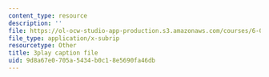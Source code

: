 ```yaml
---
content_type: resource
description: ''
file: https://ol-ocw-studio-app-production.s3.amazonaws.com/courses/6-004-computation-structures-spring-2017/9d8a67e0705a5434b0c18e5690fa46db_WXlcxHX0R_Y.vtt
file_type: application/x-subrip
resourcetype: Other
title: 3play caption file
uid: 9d8a67e0-705a-5434-b0c1-8e5690fa46db
---
```

